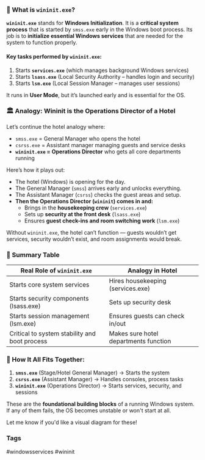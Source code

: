 ### 🧠 What is `wininit.exe`?

**`wininit.exe`** stands for **Windows Initialization**. It is a **critical system process** that is started by `smss.exe` early in the Windows boot process. Its job is to **initialize essential Windows services** that are needed for the system to function properly.

#### Key tasks performed by `wininit.exe`:

1. Starts **`services.exe`** (which manages background Windows services)
2. Starts **`lsass.exe`** (Local Security Authority – handles login and security)
3. Starts **`lsm.exe`** (Local Session Manager – manages user sessions)
    
It runs in **User Mode**, but it’s launched early and is essential for the OS.

### 🏛️ Analogy: Wininit is the Operations Director of a Hotel

Let’s continue the hotel analogy where:

- `smss.exe` = General Manager who opens the hotel
- `csrss.exe` = Assistant manager managing guests and service desks
- **`wininit.exe` = Operations Director** who gets all core departments running
    

Here’s how it plays out:

- The hotel (Windows) is opening for the day.
- The General Manager (`smss`) arrives early and unlocks everything.
- The Assistant Manager (`csrss`) checks the guest areas and setup.
- **Then the Operations Director (`wininit`) comes in and:**
    - Brings in the **housekeeping crew** (`services.exe`)
    - Sets up **security at the front desk** (`lsass.exe`)
    - Ensures **guest check-ins and room switching work** (`lsm.exe`)
        
Without `wininit.exe`, the hotel can’t function — guests wouldn’t get services, security wouldn’t exist, and room assignments would break.

### 🔁 Summary Table

|Real Role of `wininit.exe`|Analogy in Hotel|
|---|---|
|Starts core system services|Hires housekeeping (services.exe)|
|Starts security components (lsass.exe)|Sets up security desk|
|Starts session management (lsm.exe)|Ensures guests can check in/out|
|Critical to system stability and boot process|Makes sure hotel departments function|

### 🧩 How It All Fits Together:

1. **`smss.exe`** (Stage/Hotel General Manager) → Starts the system
2. **`csrss.exe`** (Assistant Manager) → Handles consoles, process tasks
3. **`wininit.exe`** (Operations Director) → Starts services, security, and sessions
    
These are the **foundational building blocks** of a running Windows system. If any of them fails, the OS becomes unstable or won't start at all.

Let me know if you'd like a visual diagram for these!

### Tags
#windowsservices #wininit

